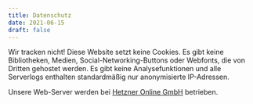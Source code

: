```yaml
---
title: Datenschutz
date: 2021-06-15
draft: false
---
```


Wir tracken nicht! Diese Website setzt keine Cookies. Es gibt keine Bibliotheken, Medien, Social-Networking-Buttons oder Webfonts, die von Dritten gehostet werden. Es gibt keine Analysefunktionen und alle Serverlogs enthalten standardmäßig nur anonymisierte IP-Adressen.

Unsere Web-Server werden bei [Hetzner Online GmbH](https://www.hetzner.com/) betrieben.
